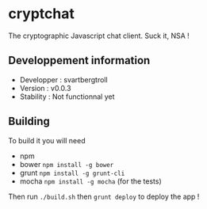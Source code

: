 # cryptchat
The cryptographic Javascript chat client. Suck it, NSA !

## Developpement information
 * Developper : svartbergtroll
 * Version : v0.0.3
 * Stability : Not functionnal yet

## Building
To build it you will need

 * npm
 * bower `npm install -g bower`
 * grunt `npm install -g grunt-cli`
 * mocha `npm install -g mocha` (for the tests)

Then run `./build.sh` then `grunt deploy` to deploy the app !
